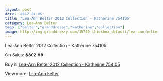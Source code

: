 ```yaml
---
layout: post
date: '2017-01-05'
title: "Lea-Ann Belter 2012 Collection - Katherine 754105"
category: Lea-Ann Belter
tags: ["belter","granddressy","katherine","collection"]
image: http://img.granddressy.com/15749-thickbox_default/lea-ann-belter-2012-collection-katherine-754105.jpg
---
```

Lea-Ann Belter 2012 Collection - Katherine 754105

On Sales: **$302.99**
<a href="https://www.granddressy.com/en/lea-ann-belter/14778-lea-ann-belter-2012-collection-katherine-754105.html"><amp-img layout="responsive" width="600" height="600" src="//img.granddressy.com/15749-thickbox_default/lea-ann-belter-2012-collection-katherine-754105.jpg" alt="Lea-Ann Belter 2012 Collection - Katherine 754105 0" /></a>

Buy it: [Lea-Ann Belter 2012 Collection - Katherine 754105](https://www.granddressy.com/en/lea-ann-belter/14778-lea-ann-belter-2012-collection-katherine-754105.html "Lea-Ann Belter 2012 Collection - Katherine 754105")

View more: [Lea-Ann Belter](https://www.granddressy.com/en/253-lea-ann-belter "Lea-Ann Belter")